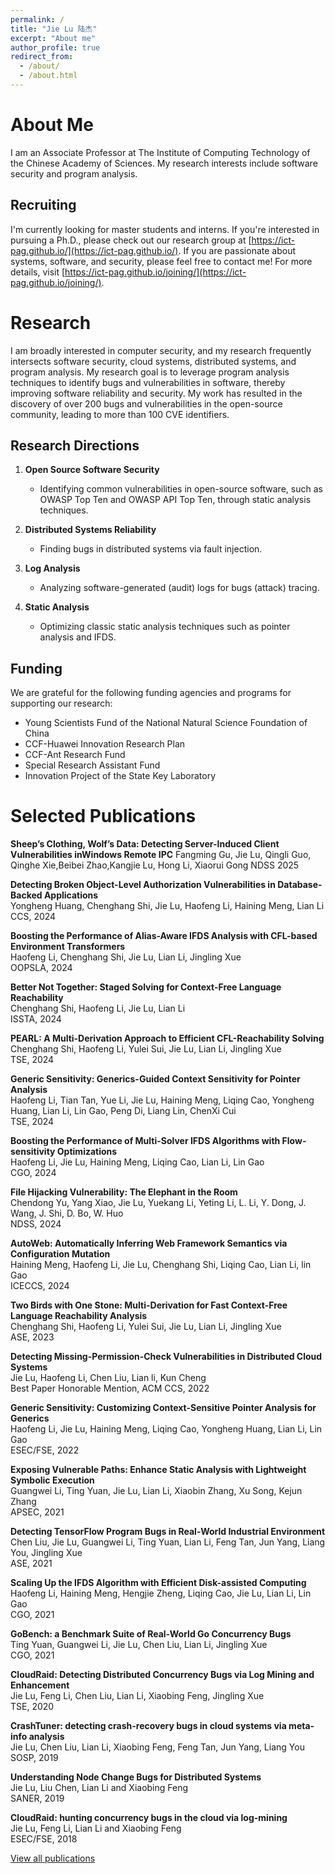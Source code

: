 ```yaml
---
permalink: /
title: "Jie Lu 陆杰"
excerpt: "About me"
author_profile: true
redirect_from: 
  - /about/
  - /about.html
---
```



# About Me

I am an Associate Professor at The Institute of Computing Technology of the Chinese Academy of Sciences. My research interests include software security and program analysis.


## Recruiting
I'm currently looking for master students and interns. If you're interested in pursuing a Ph.D., please check out our research group at [https://ict-pag.github.io/](https://ict-pag.github.io/). If you are passionate about systems, software, and security, please feel free to contact me! For more details, visit [https://ict-pag.github.io/joining/](https://ict-pag.github.io/joining/).

# Research

I am broadly interested in computer security, and my research frequently intersects software security, cloud systems, distributed systems, and program analysis. My research goal is to leverage program analysis techniques to identify bugs and vulnerabilities in software, thereby improving software reliability and security. My work has resulted in the discovery of over 200 bugs and vulnerabilities in the open-source community, leading to more than 100 CVE identifiers.

## Research Directions
1. **Open Source Software Security**
   - Identifying common vulnerabilities in open-source software, such as OWASP Top Ten and OWASP API Top Ten, through static analysis techniques.

2. **Distributed Systems Reliability**
   - Finding bugs in distributed systems via fault injection.

3. **Log Analysis**
   - Analyzing software-generated (audit) logs for bugs (attack) tracing.

4. **Static Analysis**
   - Optimizing classic static analysis techniques such as pointer analysis and IFDS.

## Funding
We are grateful for the following funding agencies and programs for supporting our research:

- Young Scientists Fund of the National Natural Science Foundation of China
- CCF-Huawei Innovation Research Plan
- CCF-Ant Research Fund
- Special Research Assistant Fund
- Innovation Project of the State Key Laboratory

# Selected Publications
**Sheep’s Clothing, Wolf’s Data: Detecting Server-Induced Client Vulnerabilities inWindows Remote IPC**
Fangming Gu, Jie Lu, Qingli Guo, Qinghe Xie,Beibei Zhao,Kangjie Lu, Hong Li,
Xiaorui Gong
NDSS 2025


**Detecting Broken Object-Level Authorization Vulnerabilities in Database-Backed Applications**  
Yongheng Huang, Chenghang Shi, Jie Lu, Haofeng Li, Haining Meng, Lian Li  
CCS, 2024

**Boosting the Performance of Alias-Aware IFDS Analysis with CFL-based Environment Transformers**  
Haofeng Li, Chenghang Shi, Jie Lu, Lian Li, Jingling Xue  
OOPSLA, 2024


**Better Not Together: Staged Solving for Context-Free Language Reachability**  
Chenghang Shi, Haofeng Li, Jie Lu, Lian Li  
ISSTA, 2024

**PEARL: A Multi-Derivation Approach to Efficient CFL-Reachability Solving**  
Chenghang Shi, Haofeng Li, Yulei Sui, Jie Lu, Lian Li, Jingling Xue  
TSE, 2024

**Generic Sensitivity: Generics-Guided Context Sensitivity for Pointer Analysis**  
Haofeng Li, Tian Tan, Yue Li, Jie Lu, Haining Meng, Liqing Cao, Yongheng Huang, Lian Li, Lin Gao, Peng Di, Liang Lin, ChenXi Cui  
TSE, 2024

**Boosting the Performance of Multi-Solver IFDS Algorithms with Flow-sensitivity Optimizations**  
Haofeng Li, Jie Lu, Haining Meng, Liqing Cao, Lian Li, Lin Gao  
CGO, 2024

**File Hijacking Vulnerability: The Elephant in the Room**  
Chendong Yu, Yang Xiao, Jie Lu, Yuekang Li, Yeting Li, L. Li, Y. Dong, J. Wang, J. Shi, D. Bo, W. Huo  
NDSS, 2024

**AutoWeb: Automatically Inferring Web Framework Semantics via Configuration Mutation**  
Haining Meng, Haofeng Li, Jie Lu, Chenghang Shi, Liqing Cao, Lian Li, lin Gao  
ICECCS, 2024

**Two Birds with One Stone: Multi-Derivation for Fast Context-Free Language Reachability Analysis**  
Chenghang Shi, Haofeng Li, Yulei Sui, Jie Lu, Lian Li, Jingling Xue  
ASE, 2023

**Detecting Missing-Permission-Check Vulnerabilities in Distributed Cloud Systems**  
Jie Lu, Haofeng Li, Chen Liu, Lian li, Kun Cheng  
Best Paper Honorable Mention, ACM CCS, 2022

**Generic Sensitivity: Customizing Context-Sensitive Pointer Analysis for Generics**  
Haofeng Li, Jie Lu, Haining Meng, Liqing Cao, Yongheng Huang, Lian Li, Lin Gao  
ESEC/FSE, 2022

**Exposing Vulnerable Paths: Enhance Static Analysis with Lightweight Symbolic Execution**  
Guangwei Li, Ting Yuan, Jie Lu, Lian Li, Xiaobin Zhang, Xu Song, Kejun Zhang  
APSEC, 2021

**Detecting TensorFlow Program Bugs in Real-World Industrial Environment**  
Chen Liu, Jie Lu, Guangwei Li, Ting Yuan, Lian Li, Feng Tan, Jun Yang, Liang You, Jingling Xue  
ASE, 2021

**Scaling Up the IFDS Algorithm with Efficient Disk-assisted Computing**  
Haofeng Li, Haining Meng, Hengjie Zheng, Liqing Cao, Jie Lu, Lian Li, Lin Gao  
CGO, 2021

**GoBench: a Benchmark Suite of Real-World Go Concurrency Bugs**  
Ting Yuan, Guangwei Li, Jie Lu, Chen Liu, Lian Li, Jingling Xue  
CGO, 2021

**CloudRaid: Detecting Distributed Concurrency Bugs via Log Mining and Enhancement**  
Jie Lu, Feng Li, Chen Liu, Lian Li, Xiaobing Feng, Jingling Xue  
TSE, 2020

**CrashTuner: detecting crash-recovery bugs in cloud systems via meta-info analysis**  
Jie Lu, Chen Liu, Lian Li, Xiaobing Feng, Feng Tan, Jun Yang, Liang You  
SOSP, 2019


**Understanding Node Change Bugs for Distributed Systems**  
Jie Lu, Liu Chen, Lian Li and Xiaobing Feng  
SANER, 2019

**CloudRaid: hunting concurrency bugs in the cloud via log-mining**  
Jie Lu, Feng Li, Lian Li and Xiaobing Feng  
ESEC/FSE, 2018


[View all publications](https://lujie.ac.cn/publications/)
